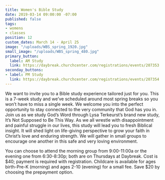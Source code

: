 ```yaml
---
title: Women's Bible Study
date: 2019-03-14 09:00:00 -07:00
published: false
tags:
- womens
- classes
position: 12
custom_dates: March 14 - April 25
image: "/uploads/WBS_spring_1920.jpg"
small_image: "/uploads/WBS_spring_480.jpg"
primary_button:
  label: AM Study
  link: https://daybreak.churchcenter.com/registrations/events/207353
seconday_buttons:
- label: PM Study
  link: https://daybreak.churchcenter.com/registrations/events/207354
---
```


We want to invite you to a Bible study experience tailored just for you. This is a 7-week study and we’ve scheduled around most spring breaks so you won’t have to miss a single week. We welcome you into the perfect opportunity to stay connected to the very community that God has you in. Join us as we study God’s Word through Lysa Terkeurst’s brand new study, It’s Not Supposed to Be This Way. As we all wrestle with disappointment and painful struggle in our lives, this study will lead you to fresh Biblical insight. It will shed light on life-giving perspective to grow your faith in Christ’s love and enduring strength. We will gather in small groups to encourage one another in this safe and very loving environment.

You can choose to attend the morning group from 9:00-11:00a or the evening one from 6:30-8:30p; both are on Thursdays at Daybreak. Cost is $40; payment is required with registration. Childcare is available for ages birth-Pre-K (morning) and ages 2-10 (evening) for a small fee. Save $20 by choosing the prepayment option.
